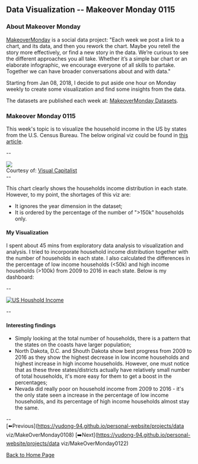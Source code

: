 <head>
  <!-- Global site tag (gtag.js) - Google Analytics -->
<script async src="https://www.googletagmanager.com/gtag/js?id=UA-112502179-1"></script>
<script>
  window.dataLayer = window.dataLayer || [];
  function gtag(){dataLayer.push(arguments);}
  gtag('js', new Date());

  gtag('config', 'UA-112502179-1');
</script>
</head>


## Data Visualization -- Makeover Monday 0115

### About Makeover Monday

[MakeoverMonday](http://www.makeovermonday.co.uk/) is a social data project:
"Each week we post a link to a chart, and its data, and then you rework the chart.
Maybe you retell the story more effectively, or find a new story in the data.
We’re curious to see the different approaches you all take. Whether it’s a simple bar chart or an elaborate infographic, we encourage everyone of all skills to partake.
Together we can have broader conversations about and with data."

Starting from Jan 08, 2018, I decide to put aside one hour on Monday weekly to create some visualization and find some insights from the data.

The datasets are published each week at: [MakeoverMonday Datasets](http://www.makeovermonday.co.uk/data/).

### Makeover Monday 0115

This week's topic is to visualize the household income in the US by states from the U.S. Census Bureau. 
The below original viz could be found in [this article](http://www.visualcapitalist.com/household-income-distribution-u-s-state/).

--
<div style="clear:both">
<a href="http://www.visualcapitalist.com/household-income-distribution-u-s-state/">
<img src="http://2oqz471sa19h3vbwa53m33yj.wpengine.netdna-cdn.com/wp-content/uploads/2017/11/household-income.png" border="0" />
</a></div>
<div>Courtesy of: <a href="http://www.visualcapitalist.com">Visual Capitalist</a></div>
--


This chart clearly shows the households income distribution in each state. However, to my point, the shortages of this viz are:  
- It ignores the year dimension in the dataset;
- It is ordered by the percentage of the number of ">150k" households only.

#### My Visualization

I spent about 45 mins from exploratory data analysis to visualization and analysis. 
I tried to incorporate household income distribution together with the number of households in each state. 
I also calculated the differences in the percentage of low income households (<50k) and high income households (>100k) from 2009 to 2016 in each state.
Below is my dashboard:  

--

<div class='tableauPlaceholder' id='viz1516173565312' style='position: relative'>
<noscript><a href='#'><img alt='US Houshold Income ' src='https:&#47;&#47;public.tableau.com&#47;static&#47;images&#47;Ma&#47;MakeOverMonday0115&#47;USHousholdIncome&#47;1_rss.png' style='border: none' />
  </a></noscript>
  <object class='tableauViz'  style='display:none;'>
    <param name='host_url' value='https%3A%2F%2Fpublic.tableau.com%2F' />
    <param name='embed_code_version' value='3' />
    <param name='site_root' value='' />
    <param name='name' value='MakeOverMonday0115&#47;USHousholdIncome' />
    <param name='tabs' value='no' />
    <param name='toolbar' value='yes' />
    <param name='static_image' value='https:&#47;&#47;public.tableau.com&#47;static&#47;images&#47;Ma&#47;MakeOverMonday0115&#47;USHousholdIncome&#47;1.png' />
    <param name='animate_transition' value='yes' />
    <param name='display_static_image' value='yes' />
    <param name='display_spinner' value='yes' />
    <param name='display_overlay' value='yes' />
    <param name='display_count' value='yes' />
    <param name='filter' value='publish=yes' /></object>
  </div>
  <script type='text/javascript'>
  var divElement = document.getElementById('viz1516173565312');
  var vizElement = divElement.getElementsByTagName('object')[0];                    vizElement.style.width='800px';vizElement.style.height='627px';
  var scriptElement = document.createElement('script');
  scriptElement.src = 'https://public.tableau.com/javascripts/api/viz_v1.js';                    vizElement.parentNode.insertBefore(scriptElement, vizElement);                
</script>

--  
  
#### Interesting findings  
* Simply looking at the total number of households, there is a pattern that the states on the coasts have larger population;
* North Dakota, D.C. and Shouth Dakota show best progress from 2009 to 2016 as they show the highest decrease in low income households and highest increase in high income households.
However, one must notice that as these three states/districts actually have relatively small number of total households, it's more easy for them to get a boost in the percentages;
* Nevada did really poor on household income from 2009 to 2016 - it's the only state seen a increase in the  percentage of low income households, and its percentage of high income households almost stay the same.

--  
[⬅️Previous](https://yudong-94.github.io/personal-website/projects/data viz/MakeOverMonday0108) [➡️Next](https://yudong-94.github.io/personal-website/projects/data viz/MakeOverMonday0122)  

[Back to Home Page](https://yudong-94.github.io/personal-website/)
